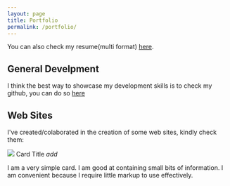 ```yaml
---
layout: page
title: Portfolio
permalink: /portfolio/
---
```

You can also check my resume(multi format) [here](https://xavrb.github.io/cv/).  

<!-- Compiled and minified CSS -->
<link rel="stylesheet" href="https://cdnjs.cloudflare.com/ajax/libs/materialize/1.0.0-beta/css/materialize.min.css">
<!-- Compiled and minified JavaScript -->
<script src="https://cdnjs.cloudflare.com/ajax/libs/materialize/1.0.0-beta/js/materialize.min.js"></script>
            

## General Develpment 

I think the best way to showcase my development skills is to check my github, you can do so [here](https://github.com/xavrb/)  


## Web Sites

I've created/colaborated in the creation of some web sites, kindly check them:  

 <div class="row">
    <div class="col s12 m6">
      <div class="card">
        <div class="card-image">
          <img src="images/sample-1.jpg">
          <span class="card-title">Card Title</span>
          <a class="btn-floating halfway-fab waves-effect waves-light red"><i class="material-icons">add</i></a>
        </div>
        <div class="card-content">
          <p>I am a very simple card. I am good at containing small bits of information. I am convenient because I require little markup to use effectively.</p>
        </div>
      </div>
    </div>
  </div>
